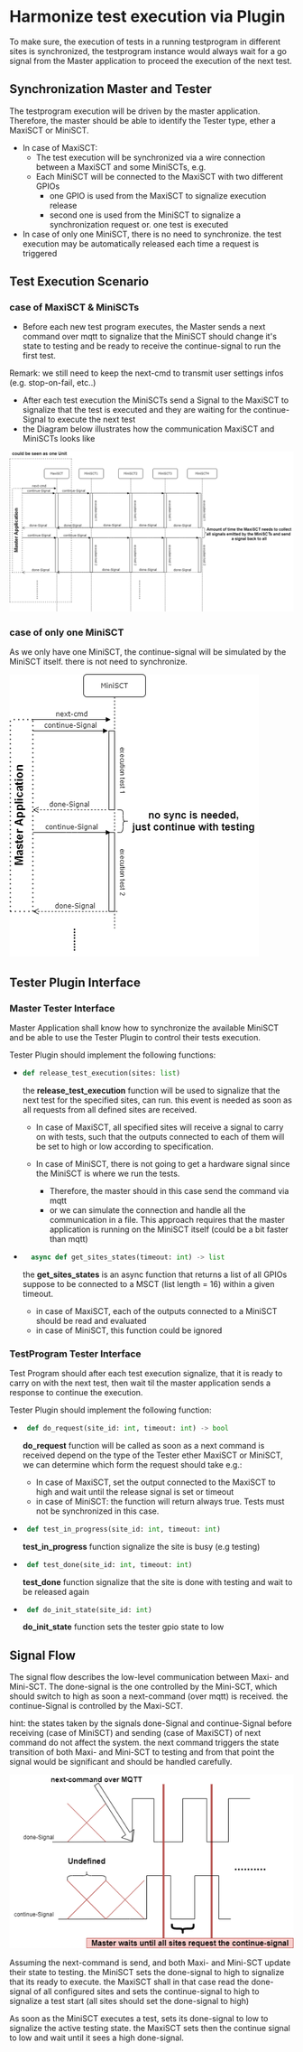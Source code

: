 # Harmonize test execution via Plugin
To make sure, the execution of tests in a running testprogram in different sites is synchronized, the
testprogram instance would always wait for a go signal from the Master application to proceed the execution of the next test.


## Synchronization Master and Tester
The testprogram execution will be driven by the master application. Therefore, the master should be able to identify the Tester type, ether a MaxiSCT or MiniSCT. 

* In case of MaxiSCT:
    * The test execution will be synchronized via a wire connection between a MaxiSCT and some MiniSCTs, e.g. 
    * Each MiniSCT will be connected to the MaxiSCT with two different GPIOs 
        * one GPIO is used from the MaxiSCT to signalize execution release 
        * second one is used from the MiniSCT to signalize a synchronization request or. one test is executed
* In case of only one MiniSCT, there is no need to synchronize. the test execution may be automatically released each time a request is triggered

## Test Execution Scenario
### case of MaxiSCT & MiniSCTs
* Before each new test program executes, the Master sends a next command over mqtt to signalize that the MiniSCT should
change it's state to testing and be ready to receive the continue-signal to run the first test.

Remark: we still need to keep the next-cmd to transmit user settings infos (e.g. stop-on-fail, etc..)

* After each test execution the MiniSCTs send a Signal to the MaxiSCT to signalize that the test is executed and they are waiting for the continue-Signal to execute the next test
* the Diagram below illustrates how the communication MaxiSCT and MiniSCTs looks like

![](maxitestexecution.png)

### case of only one MiniSCT
As we only have one MiniSCT, the continue-signal will be simulated by the MiniSCT itself.
there is not need to synchronize.

![](minitestexecution.png)

## Tester Plugin Interface
### Master Tester Interface

Master Application shall know how to synchronize the available MiniSCT and be able to use the Tester Plugin to control their tests execution.

Tester Plugin should implement the following functions:
 
*   ```python
    def release_test_execution(sites: list)
    ```
    the __release_test_execution__ function will be used to signalize that the next test for the specified sites, can run.
    this event is needed as soon as all requests from all defined sites are received.

    * In case of MaxiSCT, all specified sites will receive a signal to carry on with tests, such that the outputs connected to each of them will be set to high or low according to specification. 
    * In case of MiniSCT, there is not going to get a hardware signal since the MiniSCT is where we run the tests.
    
        * Therefore, the master should in this case send the command via mqtt
        * or we can simulate the connection and handle all the communication in a file. This approach requires that the master application is running on the MiniSCT itself (could be a bit faster than mqtt)

* ```python
    async def get_sites_states(timeout: int) -> list
    ```
    the __get_sites_states__ is an async function that returns a list of all GPIOs suppose to be connected to a MSCT (list length = 16) within a given timeout.
    * in case of MaxiSCT, each of the outputs connected to a MiniSCT should be read and evaluated
    * in case of MiniSCT, this function could be ignored


### TestProgram Tester Interface
Test Program should after each test execution signalize, that it is ready to carry on with the next test, then wait til the master application sends a response to continue the execution.

Tester Plugin should implement the following function:

*  ```python
    def do_request(site_id: int, timeout: int) -> bool
   ```

   __do_request__ function will be called as soon as a next command is received
   depend on the type of the Tester ether MaxiSCT or MiniSCT, we can determine which form the request should take e.g.:

    * In case of MaxiSCT, set the output connected to the MaxiSCT to high and wait until the release signal is set or timeout 
    * in case of MiniSCT: the function will return always true. Tests must not be synchronized in this case.

*  ```python
    def test_in_progress(site_id: int, timeout: int)
   ```

   __test_in_progress__ function signalize the site is busy (e.g testing)


*  ```python
    def test_done(site_id: int, timeout: int)
   ```

   __test_done__ function signalize that the site is done with testing and wait to be released again 
   
*  ```python
    def do_init_state(site_id: int)
   ```

   __do_init_state__ function sets the tester gpio state to low


## Signal Flow

The signal flow describes the low-level communication between Maxi- and Mini-SCT.
The done-signal is the one controlled by the Mini-SCT, which should switch to high as soon 
a next-command (over mqtt) is received. the continue-Signal is controlled by the Maxi-SCT.

hint: the states taken by the signals done-Signal and continue-Signal before receiving 
(case of MiniSCT) and sending (case of MaxiSCT) of next command do not affect the system.
the next command triggers the state transition of both Maxi- and Mini-SCT to testing and 
from that point the signal would be significant and should be handled carefully.


![](signal_flow.png)

Assuming the next-command is send, and both Maxi- and Mini-SCT update their state to testing.
the MiniSCT sets the done-signal to high to signalize that its ready to execute.
the MaxiSCT shall in that case read the done-signal of all configured sites and sets 
the continue-signal to high to signalize a test start (all sites should set the 
done-signal to high)

As soon as the MiniSCT executes a test, sets its done-signal to low to signalize the active
testing state. the MaxiSCT sets then the continue signal to low and wait until it sees a
high done-signal.
